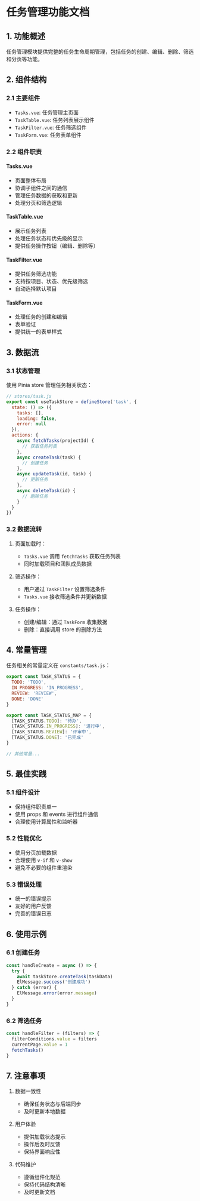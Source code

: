 # 任务管理功能文档

## 1. 功能概述

任务管理模块提供完整的任务生命周期管理，包括任务的创建、编辑、删除、筛选和分页等功能。

## 2. 组件结构

### 2.1 主要组件

- `Tasks.vue`: 任务管理主页面
- `TaskTable.vue`: 任务列表展示组件
- `TaskFilter.vue`: 任务筛选组件
- `TaskForm.vue`: 任务表单组件

### 2.2 组件职责

#### Tasks.vue
- 页面整体布局
- 协调子组件之间的通信
- 管理任务数据的获取和更新
- 处理分页和筛选逻辑

#### TaskTable.vue
- 展示任务列表
- 处理任务状态和优先级的显示
- 提供任务操作按钮（编辑、删除等）

#### TaskFilter.vue
- 提供任务筛选功能
- 支持按项目、状态、优先级筛选
- 自动选择默认项目

#### TaskForm.vue
- 处理任务的创建和编辑
- 表单验证
- 提供统一的表单样式

## 3. 数据流

### 3.1 状态管理

使用 Pinia store 管理任务相关状态：

```javascript
// stores/task.js
export const useTaskStore = defineStore('task', {
  state: () => ({
    tasks: [],
    loading: false,
    error: null
  }),
  actions: {
    async fetchTasks(projectId) {
      // 获取任务列表
    },
    async createTask(task) {
      // 创建任务
    },
    async updateTask(id, task) {
      // 更新任务
    },
    async deleteTask(id) {
      // 删除任务
    }
  }
})
```

### 3.2 数据流转

1. 页面加载时：
   - `Tasks.vue` 调用 `fetchTasks` 获取任务列表
   - 同时加载项目和团队成员数据

2. 筛选操作：
   - 用户通过 `TaskFilter` 设置筛选条件
   - `Tasks.vue` 接收筛选条件并更新数据

3. 任务操作：
   - 创建/编辑：通过 `TaskForm` 收集数据
   - 删除：直接调用 store 的删除方法

## 4. 常量管理

任务相关的常量定义在 `constants/task.js`：

```javascript
export const TASK_STATUS = {
  TODO: 'TODO',
  IN_PROGRESS: 'IN_PROGRESS',
  REVIEW: 'REVIEW',
  DONE: 'DONE'
}

export const TASK_STATUS_MAP = {
  [TASK_STATUS.TODO]: '待办',
  [TASK_STATUS.IN_PROGRESS]: '进行中',
  [TASK_STATUS.REVIEW]: '评审中',
  [TASK_STATUS.DONE]: '已完成'
}

// 其他常量...
```

## 5. 最佳实践

### 5.1 组件设计
- 保持组件职责单一
- 使用 props 和 events 进行组件通信
- 合理使用计算属性和监听器

### 5.2 性能优化
- 使用分页加载数据
- 合理使用 `v-if` 和 `v-show`
- 避免不必要的组件重渲染

### 5.3 错误处理
- 统一的错误提示
- 友好的用户反馈
- 完善的错误日志

## 6. 使用示例

### 6.1 创建任务
```javascript
const handleCreate = async () => {
  try {
    await taskStore.createTask(taskData)
    ElMessage.success('创建成功')
  } catch (error) {
    ElMessage.error(error.message)
  }
}
```

### 6.2 筛选任务
```javascript
const handleFilter = (filters) => {
  filterConditions.value = filters
  currentPage.value = 1
  fetchTasks()
}
```

## 7. 注意事项

1. 数据一致性
   - 确保任务状态与后端同步
   - 及时更新本地数据

2. 用户体验
   - 提供加载状态提示
   - 操作后及时反馈
   - 保持界面响应性

3. 代码维护
   - 遵循组件化规范
   - 保持代码结构清晰
   - 及时更新文档 